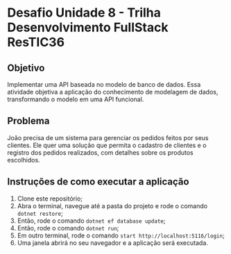 # Desafio Unidade 8 - Trilha Desenvolvimento FullStack ResTIC36

## Objetivo

Implementar uma API baseada no modelo de banco de dados. Essa atividade objetiva a aplicação do conhecimento de modelagem de dados, transformando o modelo em uma API funcional.

## Problema

João precisa de um sistema para gerenciar os pedidos feitos por seus clientes. Ele quer uma solução que permita o cadastro de clientes e o registro dos pedidos realizados, com detalhes sobre os produtos escolhidos.

## Instruções de como executar a aplicação

1. Clone este repositório;
2. Abra o terminal, navegue até a pasta do projeto e rode o comando `dotnet restore`;
3. Então, rode o comando `dotnet ef database update`;
4. Então, rode o comando `dotnet run`;
5. Em outro terminal, rode o comando `start http://localhost:5116/login`;
6. Uma janela abrirá no seu navegador e a aplicação será executada.


